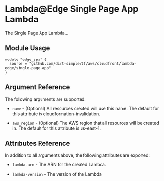 # Lambda@Edge Single Page App Lambda

The Single Page App Lambda... 


## Module Usage
```
module "edge_spa" {
  source = "github.com/dirt-simple/tf/aws/cloudfront/lambda-edge/single-page-app"
}
```

## Argument Reference
The following arguments are supported:

* `name` - (Optional) All resources created will use this name. The default for this attribute is cloudformation-invalidation.

* `aws_region` - (Optional) The AWS region that all resources will be created in. The default for this attribute is us-east-1.

## Attributes Reference
In addition to all arguments above, the following attributes are exported:

* `lambda-arn` - The ARN for the created Lambda.

* `lambda-version` - The version of the Lambda.
